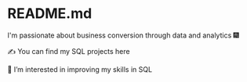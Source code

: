 # README.md
I'm passionate about business conversion through data and analytics 🎆

✍ You can find my SQL projects here

👀 I’m interested in improving my skills in  SQL
